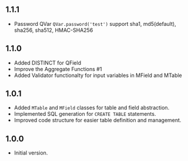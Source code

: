 ## 1.1.1

- Password QVar `QVar.password('test')` support sha1, md5(default), sha256, sha512, HMAC-SHA256

## 1.1.0

- Added DISTINCT for QField
- Improve the Aggregate Functions #1
- Added Validator functionalty for input variables in MField and MTable

## 1.0.1

- Added `MTable` and `MField` classes for table and field abstraction.
- Implemented SQL generation for `CREATE TABLE` statements.
- Improved code structure for easier table definition and management.

## 1.0.0

- Initial version.
